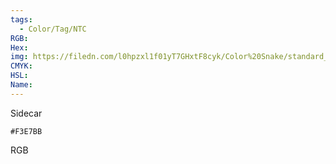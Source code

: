 ```yaml
---
tags:
  - Color/Tag/NTC
RGB:
Hex:
img: https://filedn.com/l0hpzxl1f01yT7GHxtF8cyk/Color%20Snake/standard_csv_to_svg/F3E7BB.svg
CMYK:
HSL:
Name:
---
```

Sidecar
```palette
#F3E7BB
```
RGB
